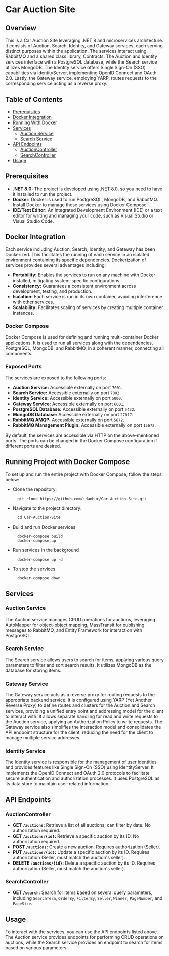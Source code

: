 # Car Auction Site

## Overview
This is a Car Auction Site leveraging .NET 8 and microservices architecture. It consists of Auction, Search, Identity, and Gateway services, each serving distinct purposes within the application. The services interact using RabbitMQ and a shared class library, Contracts. The Auction and Identity services interface with a PostgreSQL database, while the Search service utilizes MongoDB. The Identity service offers Single Sign-On (SSO) capabilities via IdentityServer, implementing OpenID Connect and OAuth 2.0. Lastly, the Gateway service, employing YARP, routes requests to the corresponding service acting as a reverse proxy.




## Table of Contents
- [Prerequisites](#prerequisites)
- [Docker Integration](#Docker-Integration)
- [Running With Docker](#Running-Project-with-Docker-Compose)
- [Services](#services)
  - [Auction Service](#auction-service)
  - [Search Service](#search-service)
- [API Endpoints](#api-endpoints)
  - [AuctionController](#auctioncontroller)
  - [SearchController](#searchcontroller)
- [Usage](#usage)


## Prerequisites
- **.NET 8.0:** The project is developed using .NET 8.0, so you need to have it installed to run the project.
- **Docker:** Docker is used to run PostgreSQL, MongoDB, and RabbitMQ. Install Docker to manage these services using Docker Compose.
- **IDE/Text Editor:** An Integrated Development Environment (IDE) or a text editor for writing and managing your code, such as Visual Studio or Visual Studio Code.

## Docker Integration

Each service including Auction, Search, Identity, and Gateway has been Dockerized. This facilitates the running of each service in an isolated environment containing its specific dependencies. Dockerization of services provides several advantages including:

- **Portability:** Enables the services to run on any machine with Docker installed, mitigating system-specific configurations.
- **Consistency:** Guarantees a consistent environment across development, testing, and production.
- **Isolation:** Each service is run in its own container, avoiding interference with other services.
- **Scalability:** Facilitates scaling of services by creating multiple container instances.

### Docker Compose
Docker Compose is used for defining and running multi-container Docker applications. It is used to run all services along with the dependencies, PostgreSQL, MongoDB, and RabbitMQ, in a coherent manner, connecting all components.

### Exposed Ports
The services are exposed to the following ports:
- **Auction Service:** Accessible externally on port `7001`.
- **Search Service:** Accessible externally on port `7002`.
- **Identity Service:** Accessible externally on port `5000`.
- **Gateway Service:** Accessible externally on port `6001`.
- **PostgreSQL Database:** Accessible externally on port `5432`.
- **MongoDB Database:** Accessible externally on port `27017`.
- **RabbitMQ AMQP:** Accessible externally on port `5672`.
- **RabbitMQ Management Plugin:** Accessible externally on port `15672`.

By default, the services are accessible via HTTP on the above-mentioned ports. The ports can be changed in the Docker Compose configuration if different ports are desired.


## Running Project with Docker Compose

To set up and run the entire project with Docker Compose, follow the steps below:

- Clone the repository:
  ```shell
    git clone https://github.com/idanHur/Car-Auction-Site.git
  ```
- Navigate to the project directory:
  ```shell
    cd Car-Auction-Site
  ```
- Build and run Docker services
  ```shell
    docker-compose build
    docker-compose up
  ```
- Run services in the background
  ```shell
    docker-compose up -d
  ```
- To stop the services
  ```shell
    docker-compose down
  ```

## Services

### Auction Service
The Auction service manages CRUD operations for auctions, leveraging AutoMapper for object-object mapping, MassTransit for publishing messages to RabbitMQ, and Entity Framework for interaction with PostgreSQL.

### Search Service
The Search service allows users to search for items, applying various query parameters to filter and sort search results. It utilizes MongoDB as the database for storing items.

### Gateway Service
The Gateway service acts as a reverse proxy for routing requests to the appropriate backend service. It is configured using YARP (Yet Another Reverse Proxy) to define routes and clusters for the Auction and Search services, providing a unified entry point and addressing model for the client to interact with. It allows separate handling for read and write requests to the Auction service, applying an Authorization Policy to write requests. The Gateway service also simplifies the interaction model and consolidates the API endpoint structure for the client, reducing the need for the client to manage multiple service addresses.

### Identity Service
The Identity service is responsible for the management of user identities and provides features like Single Sign-On (SSO) using IdentityServer. It implements the OpenID Connect and OAuth 2.0 protocols to facilitate secure authentication and authorization processes. It uses PostgreSQL as its data store to maintain user-related information.

## API Endpoints

### AuctionController
- **GET `/auctions`:** Retrieve a list of all auctions; can filter by date. No authorization required.
- **GET `/auctions/{id}`:** Retrieve a specific auction by its ID. No authorization required.
- **POST `/auctions`:** Create a new auction. Requires authorization (Seller).
- **PUT `/auctions/{id}`:** Update a specific auction by its ID. Requires authorization (Seller, must match the auction's seller).
- **DELETE `/auctions/{id}`:** Delete a specific auction by its ID. Requires authorization (Seller, must match the auction's seller).

### SearchController
- **GET `/search`:** Search for items based on several query parameters, including `SearchTerm`, `OrderBy`, `FilterBy`, `Seller`, `Winner`, `PageNumber`, and `PageSize`.


## Usage
To interact with the services, you can use the API endpoints listed above. The Auction service provides endpoints for performing CRUD operations on auctions, while the Search service provides an endpoint to search for items based on various parameters.

